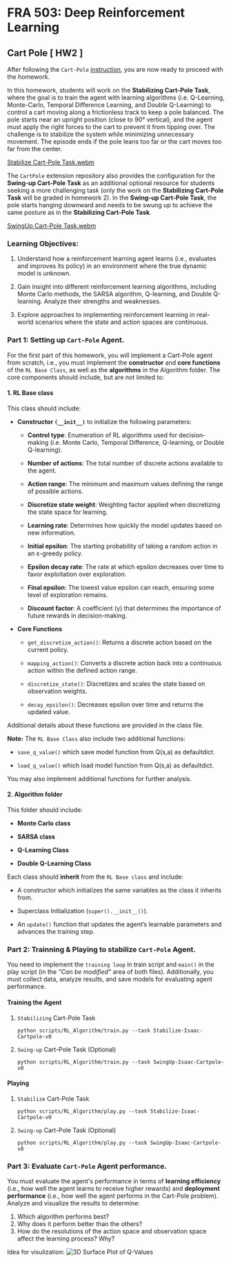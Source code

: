 # FRA 503: Deep Reinforcement Learning

## Cart Pole [ HW2 ]

After following the `Cart-Pole` [instruction](https://github.com/S-Tuchapong/FRA503-Deep-Reinforcement-Learning-for-Robotics/tree/main/CartPole_4.2.0), you are now ready to proceed with the homework.

In this homework, students will work on the **Stabilizing Cart-Pole Task**, where the goal is to train the agent with learning algorithms (i.e. Q-Learning, Monte-Carlo, Temporal Difference Learning, and Double Q-Learning) to control a cart moving along a frictionless track to keep a pole balanced. The pole starts near an upright position (close to 90° vertical), and the agent must apply the right forces to the cart to prevent it from tipping over. The challenge is to stabilize the system while minimizing unnecessary movement. The episode ends if the pole leans too far or the cart moves too far from the center.

[Stabilize Cart-Pole Task.webm](https://github.com/user-attachments/assets/5b7c8574-0ea9-4757-8248-e50095130b09)

The `CartPole` extension repository also provides the configuration for the **Swing-up Cart-Pole Task** as an additional optional resource for students seeking a more challenging task (only the work on the **Stabilizing Cart-Pole Task** will be graded in homework 2). In the **Swing-up Cart-Pole Task**, the pole starts hanging downward and needs to be swung up to achieve the same posture as in the **Stabilizing Cart-Pole Task**.

[SwingUp Cart-Pole Task.webm](https://github.com/user-attachments/assets/03ce068c-f052-416d-93d3-698c48c11606)

### Learning Objectives:
1. Understand how a reinforcement learning agent learns (i.e., evaluates and improves its policy) in an environment where the true dynamic model is unknown.

2. Gain insight into different reinforcement learning algorithms, including Monte Carlo methods, the SARSA algorithm, Q-learning, and Double Q-learning. Analyze their strengths and weaknesses.

3. Explore approaches to implementing reinforcement learning in real-world scenarios where the state and action spaces are continuous.


### Part 1: Setting up `Cart-Pole` Agent.

For the first part of this homework, you will implement a Cart-Pole agent from scratch, i.e., you must implement the **constructor** and **core functions** of the `RL Base Class`, as well as the **algorithms** in the Algorithm folder. The core components should include, but are not limited to:

#### 1. RL Base class

This class should include:

- **Constructor `(__init__)`** to initialize the following parameters:

    - **Control type**: Enumeration of RL algorithms used for decision-making (i.e. Monte Carlo, Temporal Difference, Q-learning, or Double Q-learning).

    - **Number of actions**: The total number of discrete actions available to the agent.

    - **Action range**: The minimum and maximum values defining the range of possible actions.

    - **Discretize state weight**: Weighting factor applied when discretizing the state space for learning.

    - **Learning rate**: Determines how quickly the model updates based on new information.

    - **Initial epsilon**: The starting probability of taking a random action in an ε-greedy policy.

    - **Epsilon decay rate**: The rate at which epsilon decreases over time to favor exploitation over exploration.

    - **Final epsilon**: The lowest value epsilon can reach, ensuring some level of exploration remains.

    - **Discount factor**: A coefficient (γ) that determines the importance of future rewards in decision-making.

- **Core Functions**
    - `get_discretize_action()`: Returns a discrete action based on the current policy.

    - `mapping_action()`: Converts a discrete action back into a continuous action within the defined action range.

    - `discretize_state()`: Discretizes and scales the state based on observation weights.

    - `decay_epsilon()`: Decreases epsilon over time and returns the updated value.

Additional details about these functions are provided in the class file.

**Note:**
The `RL Base Class` also include two additional functions:

- `save_q_value()` which save model function from Q(s,a) as defaultdict.

- `load_q_value()` which load model function from Q(s,a) as defaultdict.

You may also implement additional functions for further analysis.

#### 2. Algorithm folder

This folder should include:

- **Monte Carlo class**

- **SARSA class**

- **Q-Learning Class**

- **Double Q-Learning Class**

Each class should **inherit** from the `RL Base class` and include:

- A constructor which initializes the same variables as the class it inherits from.

- Superclass Initialization (`super().__init__()`).

- An `update()` function that updates the agent’s learnable parameters and advances the training step.

### Part 2: Trainning & Playing to stabilize `Cart-Pole` Agent.

You need to implement the `training loop` in train script and `main()` in the play script (in the *"Can be modified"* area of both files). Additionally, you must collect data, analyze results, and save models for evaluating agent performance.

#### Training the Agent

1. `Stabilizing` Cart-Pole Task

    ```
    python scripts/RL_Algorithm/train.py --task Stabilize-Isaac-Cartpole-v0 
    ```

2. `Swing-up` Cart-Pole Task (Optional)
    ```
    python scripts/RL_Algorithm/train.py --task SwingUp-Isaac-Cartpole-v0
    ```

#### Playing

1. `Stabilize` Cart-Pole Task

    ```
    python scripts/RL_Algorithm/play.py --task Stabilize-Isaac-Cartpole-v0 
    ```

2. `Swing-up` Cart-Pole Task (Optional)
    ```
    python scripts/RL_Algorithm/play.py --task SwingUp-Isaac-Cartpole-v0 
    ```

### Part 3: Evaluate `Cart-Pole` Agent performance.

You must evaluate the agent's performance in terms of **learning efficiency** (i.e., how well the agent learns to receive higher rewards) and **deployment performance** (i.e., how well the agent performs in the Cart-Pole problem). Analyze and visualize the results to determine:

1. Which algorithm performs best?
2. Why does it perform better than the others?
3. How do the resolutions of the action space and observation space affect the learning process? Why?

Idea for visulization:
![3D Surface Plot of Q-Values](https://github.com/user-attachments/assets/bc27919c-2605-43be-8af1-46e55a84d574)
